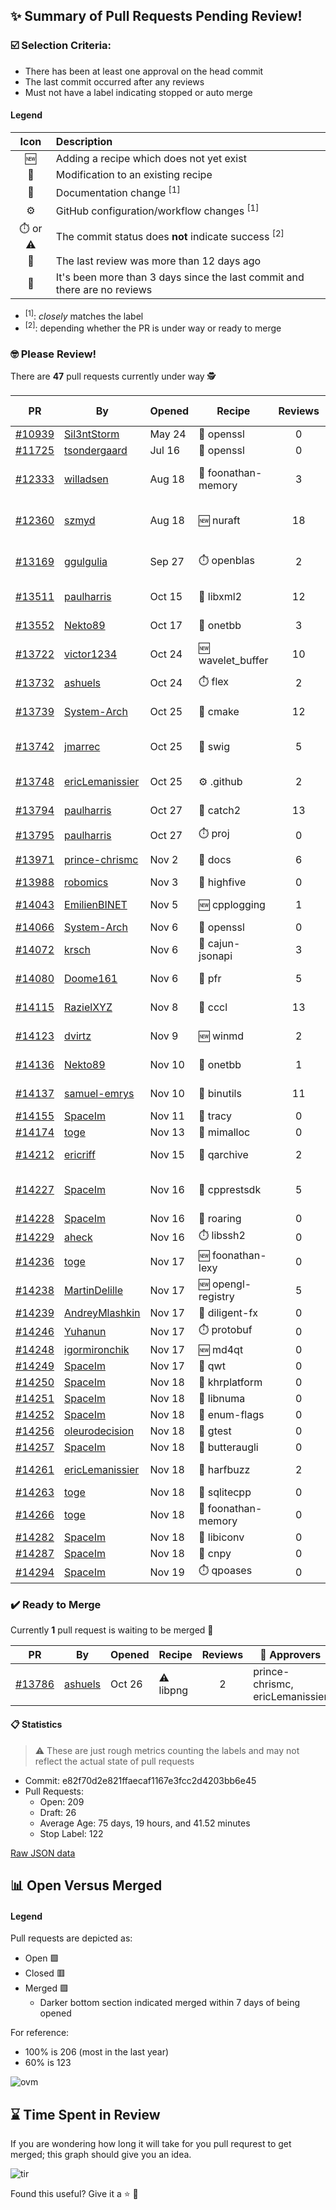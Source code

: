## :sparkles: Summary of Pull Requests Pending Review!

### :ballot_box_with_check: Selection Criteria:

- There has been at least one approval on the head commit
- The last commit occurred after any reviews
- Must not have a label indicating stopped or auto merge

#### Legend

Icon | Description
:---:|:---
:new: | Adding a recipe which does not yet exist 
:memo: | Modification to an existing recipe 
:green_book: | Documentation change <sup>[1]</sup> 
:gear: | GitHub configuration/workflow changes <sup>[1]</sup>
:stopwatch: or :warning: | The commit status does **not** indicate success <sup>[2]</sup> 
:bell: | The last review was more than 12 days ago 
:eyes: | It's been more than 3 days since the last commit and there are no reviews 

- <sup>[1]</sup>: _closely_ matches the label
- <sup>[2]</sup>: depending whether the PR is under way or ready to merge

### :nerd_face: Please Review! 

There are **47** pull requests currently under way :detective:

PR | By | Opened | Recipe | Reviews | Last | :stop_sign: Blockers | :star2: Approvers
:---: | --- | --- | --- | :---: | --- | --- | ---
[#10939](https://github.com/conan-io/conan-center-index/pull/10939)|[Sil3ntStorm](https://github.com/Sil3ntStorm)|May 24|:memo: openssl|0|:eyes:||
[#11725](https://github.com/conan-io/conan-center-index/pull/11725)|[tsondergaard](https://github.com/tsondergaard)|Jul 16|:memo: openssl|0|:eyes:||
[#12333](https://github.com/conan-io/conan-center-index/pull/12333)|[willadsen](https://github.com/willadsen)|Aug 18|:memo: foonathan-memory|3|Oct 15 :bell:||SSE4
[#12360](https://github.com/conan-io/conan-center-index/pull/12360)|[szmyd](https://github.com/szmyd)|Aug 18|:new: nuraft|18|Oct 17 :bell:||SSE4
[#13169](https://github.com/conan-io/conan-center-index/pull/13169)|[ggulgulia](https://github.com/ggulgulia)|Sep 27|:stopwatch: openblas|2|Sep 27 :bell:||
[#13511](https://github.com/conan-io/conan-center-index/pull/13511)|[paulharris](https://github.com/paulharris)|Oct 15|:memo: libxml2|12|Nov 10||prince-chrismc
[#13552](https://github.com/conan-io/conan-center-index/pull/13552)|[Nekto89](https://github.com/Nekto89)|Oct 17|:memo: onetbb|3|Nov 14||prince-chrismc
[#13722](https://github.com/conan-io/conan-center-index/pull/13722)|[victor1234](https://github.com/victor1234)|Oct 24|:new: wavelet_buffer|10|Nov 17||prince-chrismc
[#13732](https://github.com/conan-io/conan-center-index/pull/13732)|[ashuels](https://github.com/ashuels)|Oct 24|:stopwatch: flex|2|Nov 2 :bell:||prince-chrismc
[#13739](https://github.com/conan-io/conan-center-index/pull/13739)|[System-Arch](https://github.com/System-Arch)|Oct 25|:memo: cmake|12|Nov 14||
[#13742](https://github.com/conan-io/conan-center-index/pull/13742)|[jmarrec](https://github.com/jmarrec)|Oct 25|:memo: swig|5|Oct 29 :bell:||prince-chrismc
[#13748](https://github.com/conan-io/conan-center-index/pull/13748)|[ericLemanissier](https://github.com/ericLemanissier)|Oct 25|:gear: .github|2|Nov 15||
[#13794](https://github.com/conan-io/conan-center-index/pull/13794)|[paulharris](https://github.com/paulharris)|Oct 27|:memo: catch2|13|Nov 15||danimtb
[#13795](https://github.com/conan-io/conan-center-index/pull/13795)|[paulharris](https://github.com/paulharris)|Oct 27|:stopwatch: proj|0|:eyes:||
[#13971](https://github.com/conan-io/conan-center-index/pull/13971)|[prince-chrismc](https://github.com/prince-chrismc)|Nov 2|:green_book: docs|6|Nov 16||SSE4
[#13988](https://github.com/conan-io/conan-center-index/pull/13988)|[robomics](https://github.com/robomics)|Nov 3|:memo: highfive|0|||
[#14043](https://github.com/conan-io/conan-center-index/pull/14043)|[EmilienBINET](https://github.com/EmilienBINET)|Nov 5|:new: cpplogging|1|Nov 18||
[#14066](https://github.com/conan-io/conan-center-index/pull/14066)|[System-Arch](https://github.com/System-Arch)|Nov 6|:memo: openssl|0|:eyes:||
[#14072](https://github.com/conan-io/conan-center-index/pull/14072)|[krsch](https://github.com/krsch)|Nov 6|:memo: cajun-jsonapi|3|Nov 14||prince-chrismc
[#14080](https://github.com/conan-io/conan-center-index/pull/14080)|[Doome161](https://github.com/Doome161)|Nov 6|:memo: pfr|5|Nov 17||prince-chrismc
[#14115](https://github.com/conan-io/conan-center-index/pull/14115)|[RazielXYZ](https://github.com/RazielXYZ)|Nov 8|:memo: cccl|13|Nov 19||prince-chrismc
[#14123](https://github.com/conan-io/conan-center-index/pull/14123)|[dvirtz](https://github.com/dvirtz)|Nov 9|:new: winmd|2|Nov 17||prince-chrismc
[#14136](https://github.com/conan-io/conan-center-index/pull/14136)|[Nekto89](https://github.com/Nekto89)|Nov 10|:memo: onetbb|1|Nov 14||prince-chrismc
[#14137](https://github.com/conan-io/conan-center-index/pull/14137)|[samuel-emrys](https://github.com/samuel-emrys)|Nov 10|:memo: binutils|11|Nov 19||prince-chrismc
[#14155](https://github.com/conan-io/conan-center-index/pull/14155)|[SpaceIm](https://github.com/SpaceIm)|Nov 11|:memo: tracy|0|:eyes:||
[#14174](https://github.com/conan-io/conan-center-index/pull/14174)|[toge](https://github.com/toge)|Nov 13|:memo: mimalloc|0|||
[#14212](https://github.com/conan-io/conan-center-index/pull/14212)|[ericriff](https://github.com/ericriff)|Nov 15|:memo: qarchive|2|Nov 18||prince-chrismc
[#14227](https://github.com/conan-io/conan-center-index/pull/14227)|[SpaceIm](https://github.com/SpaceIm)|Nov 16|:memo: cpprestsdk|5|Nov 18||garethsb, prince-chrismc
[#14228](https://github.com/conan-io/conan-center-index/pull/14228)|[SpaceIm](https://github.com/SpaceIm)|Nov 16|:memo: roaring|0|||
[#14229](https://github.com/conan-io/conan-center-index/pull/14229)|[aheck](https://github.com/aheck)|Nov 16|:stopwatch: libssh2|0|||
[#14236](https://github.com/conan-io/conan-center-index/pull/14236)|[toge](https://github.com/toge)|Nov 17|:new: foonathan-lexy|0|||
[#14238](https://github.com/conan-io/conan-center-index/pull/14238)|[MartinDelille](https://github.com/MartinDelille)|Nov 17|:new: opengl-registry|5|Nov 17||
[#14239](https://github.com/conan-io/conan-center-index/pull/14239)|[AndreyMlashkin](https://github.com/AndreyMlashkin)|Nov 17|:memo: diligent-fx|0|||
[#14246](https://github.com/conan-io/conan-center-index/pull/14246)|[Yuhanun](https://github.com/Yuhanun)|Nov 17|:stopwatch: protobuf|0|||
[#14248](https://github.com/conan-io/conan-center-index/pull/14248)|[igormironchik](https://github.com/igormironchik)|Nov 17|:new: md4qt|0|||
[#14249](https://github.com/conan-io/conan-center-index/pull/14249)|[SpaceIm](https://github.com/SpaceIm)|Nov 17|:memo: qwt|0|||
[#14250](https://github.com/conan-io/conan-center-index/pull/14250)|[SpaceIm](https://github.com/SpaceIm)|Nov 18|:memo: khrplatform|0|||
[#14251](https://github.com/conan-io/conan-center-index/pull/14251)|[SpaceIm](https://github.com/SpaceIm)|Nov 18|:memo: libnuma|0|||
[#14252](https://github.com/conan-io/conan-center-index/pull/14252)|[SpaceIm](https://github.com/SpaceIm)|Nov 18|:memo: enum-flags|0|||
[#14256](https://github.com/conan-io/conan-center-index/pull/14256)|[oleurodecision](https://github.com/oleurodecision)|Nov 18|:memo: gtest|0|||
[#14257](https://github.com/conan-io/conan-center-index/pull/14257)|[SpaceIm](https://github.com/SpaceIm)|Nov 18|:memo: butteraugli|0|||
[#14261](https://github.com/conan-io/conan-center-index/pull/14261)|[ericLemanissier](https://github.com/ericLemanissier)|Nov 18|:memo: harfbuzz|2|Nov 19||prince-chrismc
[#14263](https://github.com/conan-io/conan-center-index/pull/14263)|[toge](https://github.com/toge)|Nov 18|:memo: sqlitecpp|0|||
[#14266](https://github.com/conan-io/conan-center-index/pull/14266)|[toge](https://github.com/toge)|Nov 18|:memo: foonathan-memory|0|||
[#14282](https://github.com/conan-io/conan-center-index/pull/14282)|[SpaceIm](https://github.com/SpaceIm)|Nov 18|:memo: libiconv|0|||
[#14287](https://github.com/conan-io/conan-center-index/pull/14287)|[SpaceIm](https://github.com/SpaceIm)|Nov 18|:memo: cnpy|0|||
[#14294](https://github.com/conan-io/conan-center-index/pull/14294)|[SpaceIm](https://github.com/SpaceIm)|Nov 19|:stopwatch: qpoases|0|||


### :heavy_check_mark: Ready to Merge 

Currently **1** pull request is waiting to be merged :tada:


PR | By | Opened | Recipe | Reviews | :star2: Approvers
:---: | --- | --- | --- | :---: | ---
[#13786](https://github.com/conan-io/conan-center-index/pull/13786)|[ashuels](https://github.com/ashuels)|Oct 26|:warning: libpng|2|prince-chrismc, ericLemanissier


#### :clipboard: Statistics

> :warning: These are just rough metrics counting the labels and may not reflect the actual state of pull requests

- Commit: e82f70d2e821ffaecaf1167e3fcc2d4203bb6e45
- Pull Requests:
	- Open: 209
	- Draft: 26
	- Average Age: 75 days, 19 hours, and 41.52 minutes
	- Stop Label: 122
	

[Raw JSON data](https://raw.githubusercontent.com/prince-chrismc/conan-center-index-pending-review/raw-data/pending-review.json)

## :bar_chart: Open Versus Merged

#### Legend

Pull requests are depicted as:

- Open  :green_square:
- Closed :red_square:
- Merged :purple_square:
  - Darker bottom section indicated merged within 7 days of being opened

For reference:

- 100% is 206 (most in the last year)
- 60% is 123

![ovm](https://github.com/prince-chrismc/conan-center-index-pending-review/blob/raw-data/open-versus-merged.gif?raw=true)

## :hourglass: Time Spent in Review

If you are wondering how long it will take for you pull requrest to get merged; this graph should give you an idea.

![tir](https://github.com/prince-chrismc/conan-center-index-pending-review/blob/raw-data/time-in-review.png?raw=true)

Found this useful? Give it a :star: :pray:
	